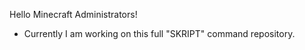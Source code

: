 Hello Minecraft Administrators! 
- Currently I am working on this full "SKRIPT" command repository. 
